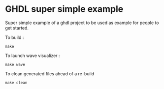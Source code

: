 # GHDL super simple example

Super simple example of a ghdl project to be used as example for people to get started.

To build :
```
make 
```

To launch wave visualizer :
```
make wave
```

To clean generated files ahead of a re-build 
```
make clean
```
 
